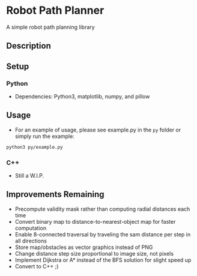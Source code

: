 # Robot Path Planner

A simple robot path planning library

## Description

## Setup

### Python

- Dependencies: Python3, matplotlib, numpy, and pillow

## Usage

- For an example of usage, please see example.py in the `py` folder or simply run the example:

```bash
python3 py/example.py
```

### C++

- Still a W.I.P.

## Improvements Remaining

- Precompute validity mask rather than computing radial distances each time
- Convert binary map to distance-to-nearest-object map for faster computation
- Enable 8-connected traversal by traveling the sam distance per step in all directions
- Store map/obstacles as vector graphics instead of PNG
- Change distance step size proportional to image size, not pixels
- Implement Dijkstra or A* instead of the BFS solution for slight speed up
- Convert to C++ ;)
